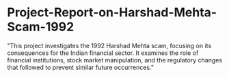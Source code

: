 # Project-Report-on-Harshad-Mehta-Scam-1992
"This project investigates the 1992 Harshad Mehta scam, focusing on its consequences for the Indian financial sector. It examines the role of financial institutions, stock market manipulation, and the regulatory changes that followed to prevent similar future occurrences."
